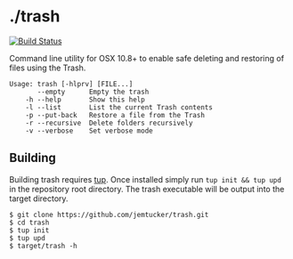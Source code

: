 # ./trash

[![Build Status](https://travis-ci.org/jemtucker/trash.svg?branch=master)](https://travis-ci.org/jemtucker/trash)

Command line utility for OSX 10.8+ to enable safe deleting and restoring of
files using the Trash.

```
Usage: trash [-hlprv] [FILE...]
       --empty      Empty the trash
    -h --help       Show this help
    -l --list       List the current Trash contents
    -p --put-back   Restore a file from the Trash
    -r --recursive  Delete folders recursively
    -v --verbose    Set verbose mode
```

## Building
Building trash requires [tup](http://gittup.org/tup/). Once installed simply run
 `tup init && tup upd` in the repository root directory. The trash executable
 will be output into the target directory.

 ```
 $ git clone https://github.com/jemtucker/trash.git
 $ cd trash
 $ tup init
 $ tup upd
 $ target/trash -h
 ```
